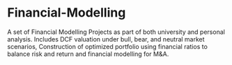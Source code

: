 # Financial-Modelling
A set of Financial Modelling Projects as part of both university and personal analysis. Includes DCF valuation under bull, bear, and neutral market scenarios, Construction of optimized portfolio using financial ratios to balance risk and return and financial modelling for M&amp;A.
